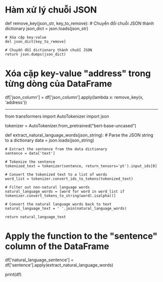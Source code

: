 # Hàm xử lý chuỗi JSON
def remove_key(json_str, key_to_remove):
    # Chuyển đổi chuỗi JSON thành dictionary
    json_dict = json.loads(json_str)
    
    # Xóa cặp key-value
    del json_dict[key_to_remove]
    
    # Chuyển đổi dictionary thành chuỗi JSON
    return json.dumps(json_dict)

# Xóa cặp key-value "address" trong từng dòng của DataFrame
df['json_column'] = df['json_column'].apply(lambda x: remove_key(x, 'address'))

-----------------------
from transformers import AutoTokenizer
import json

tokenizer = AutoTokenizer.from_pretrained("bert-base-uncased")

def extract_natural_language_words(json_string):
    # Parse the JSON string to a dictionary
    data = json.loads(json_string)

    # Extract the sentence from the data dictionary
    sentence = data['text']

    # Tokenize the sentence
    tokenized_text = tokenizer(sentence, return_tensors='pt').input_ids[0]

    # Convert the tokenized text to a list of words
    word_list = tokenizer.convert_ids_to_tokens(tokenized_text)

    # Filter out non-natural language words
    natural_language_words = [word for word in word_list if tokenizer.convert_tokens_to_string(word).isalpha()]

    # Convert the natural language words back to text
    natural_language_text = ' '.join(natural_language_words)

    return natural_language_text

# Apply the function to the "sentence" column of the DataFrame
df['natural_language_sentence'] = df['sentence'].apply(extract_natural_language_words)

print(df)

